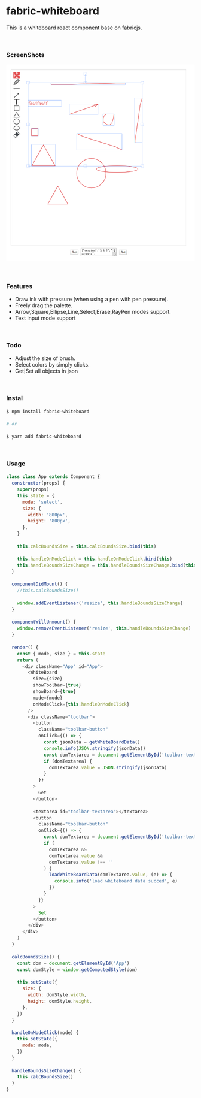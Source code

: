 # fabric-whiteboard

This is a whiteboard react component base on fabricjs.

<br/>

### ScreenShots

![](screenshots/1.png)

<br/>

### Features

- Draw ink with pressure (when using a pen with pen pressure).
- Freely drag the palette.
- Arrow,Square,Ellipse,Line,Select,Erase,RayPen modes support.
- Text input mode support

<br/>

### Todo

- Adjust the size of brush.
- Select colors by simply clicks.
- Get|Set all objects in json

<br/>

### Instal

```sh
$ npm install fabric-whiteboard

# or

$ yarn add fabric-whiteboard
```

<br/>

### Usage

```js
class class App extends Component {
  constructor(props) {
    super(props)
    this.state = {
      mode: 'select',
      size: {
        width: '800px',
        height: '800px',
      },
    }

    this.calcBoundsSize = this.calcBoundsSize.bind(this)

    this.handleOnModeClick = this.handleOnModeClick.bind(this)
    this.handleBoundsSizeChange = this.handleBoundsSizeChange.bind(this)
  }

  componentDidMount() {
    //this.calcBoundsSize()

    window.addEventListener('resize', this.handleBoundsSizeChange)
  }

  componentWillUnmount() {
    window.removeEventListener('resize', this.handleBoundsSizeChange)
  }

  render() {
    const { mode, size } = this.state
    return (
      <div className="App" id="App">
        <WhiteBoard
          size={size}
          showToolbar={true}
          showBoard={true}
          mode={mode}
          onModeClick={this.handleOnModeClick}
        />
        <div className="toolbar">
          <button
            className="toolbar-button"
            onClick={() => {
              const jsonData = getWhiteBoardData()
              console.info(JSON.stringify(jsonData))
              const domTextarea = document.getElementById('toolbar-textarea')
              if (domTextarea) {
                domTextarea.value = JSON.stringify(jsonData)
              }
            }}
          >
            Get
          </button>

          <textarea id="toolbar-textarea"></textarea>
          <button
            className="toolbar-button"
            onClick={() => {
              const domTextarea = document.getElementById('toolbar-textarea')
              if (
                domTextarea &&
                domTextarea.value &&
                domTextarea.value !== ''
              ) {
                loadWhiteBoardData(domTextarea.value, (e) => {
                  console.info('load whiteboard data succed', e)
                })
              }
            }}
          >
            Set
          </button>
        </div>
      </div>
    )
  }

  calcBoundsSize() {
    const dom = document.getElementById('App')
    const domStyle = window.getComputedStyle(dom)

    this.setState({
      size: {
        width: domStyle.width,
        height: domStyle.height,
      },
    })
  }

  handleOnModeClick(mode) {
    this.setState({
      mode: mode,
    })
  }

  handleBoundsSizeChange() {
    this.calcBoundsSize()
  }
}

```
